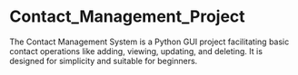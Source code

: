 # Contact_Management_Project
 The Contact Management System is a Python GUI project facilitating basic contact operations like adding, viewing, updating, and deleting. It is designed for simplicity and suitable for beginners.

